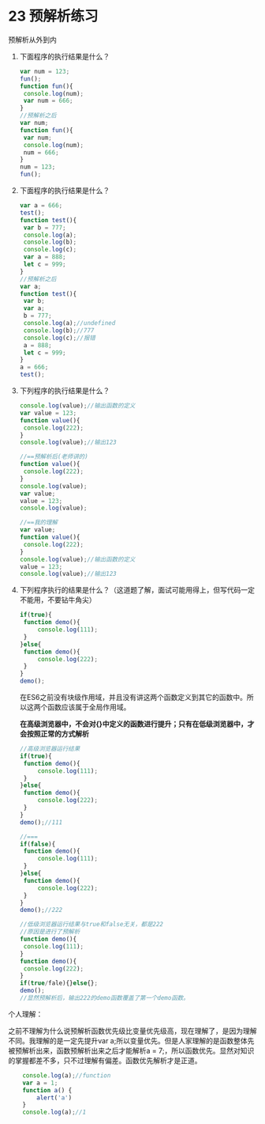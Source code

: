 # 23 预解析练习

预解析从外到内

1. 下面程序的执行结果是什么？

   ```javascript
   var num = 123;
   fun();
   function fun(){
   	console.log(num);
   	var num = 666;
   }
   //预解析之后
   var num;
   function fun(){
   	var num;
   	console.log(num);
   	num = 666;
   }
   num = 123;
   fun();
   ```

   

2. 下面程序的执行结果是什么？

   ```javascript
   var a = 666;
   test();
   function test(){
   	var b = 777;
   	console.log(a);
   	console.log(b);
   	console.log(c);
   	var a = 888;
   	let c = 999;
   }
   //预解析之后
   var a;
   function test(){
   	var b;
   	var a;
   	b = 777;
   	console.log(a);//undefined
   	console.log(b);//777
   	console.log(c);//报错
   	a = 888;
   	let c = 999;
   }
   a = 666;
   test();
   ```

3. 下列程序的执行结果是什么？

   ```javascript
   console.log(value);//输出函数的定义
   var value = 123;
   function value(){
   	console.log(222);
   }
   console.log(value);//输出123
   
   //==预解析后(老师讲的)
   function value(){
   	console.log(222);
   }
   console.log(value);
   var value;
   value = 123;
   console.log(value);
   
   //==我的理解
   var value;
   function value(){
   	console.log(222);
   }
   console.log(value);//输出函数的定义
   value = 123;
   console.log(value);//输出123
   ```

   

4. 下列程序执行的结果是什么？（这道题了解，面试可能用得上，但写代码一定不能用，不要钻牛角尖）

   ```javascript
   if(true){
   	function demo(){
   		console.log(111);
   	}
   }else{
   	function demo(){
   		console.log(222);
   	}
   }
   demo();
   ```

   在ES6之前没有块级作用域，并且没有讲这两个函数定义到其它的函数中。所以这两个函数应该属于全局作用域。

   **在高级浏览器中，不会对{}中定义的函数进行提升；只有在低级浏览器中，才会按照正常的方式解析**

   ```javascript
   //高级浏览器运行结果
   if(true){
   	function demo(){
   		console.log(111);
   	}
   }else{
   	function demo(){
   		console.log(222);
   	}
   }
   demo();//111
   
   //===
   if(false){
   	function demo(){
   		console.log(111);
   	}
   }else{
   	function demo(){
   		console.log(222);
   	}
   }
   demo();//222
   ```

   ```javascript
   //低级浏览器运行结果与true和false无关，都是222
   //原因是进行了预解析
   function demo(){
   	console.log(111);
   }
   function demo(){
   	console.log(222);
   }
   if(true/fale){}else{};
   demo();
   //显然预解析后，输出222的demo函数覆盖了第一个demo函数。
   ```




个人理解：

之前不理解为什么说预解析函数优先级比变量优先级高，现在理解了，是因为理解不同。我理解的是一定先提升var a;所以变量优先。但是人家理解的是函数整体先被预解析出来，函数预解析出来之后才能解析a = 7;，所以函数优先。显然对知识的掌握都差不多，只不过理解有偏差。函数优先解析才是正道。

```javascript
    console.log(a);//function
    var a = 1;
    function a() {
        alert('a')
    }
    console.log(a);//1
```



